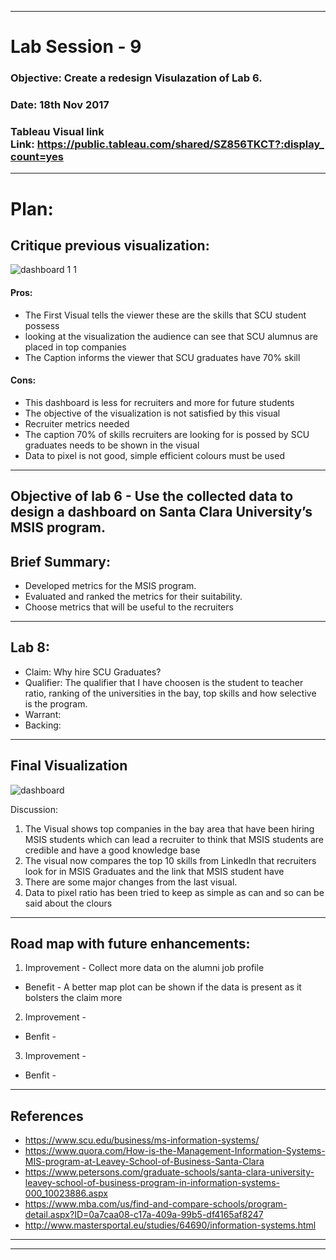 ******************************************************************************************************************************

# Lab Session - 9

### Objective: Create a redesign Visulazation of Lab 6.

### Date: 18th Nov 2017

### Tableau Visual link Link: https://public.tableau.com/shared/SZ856TKCT?:display_count=yes
******************************************************************************************************************************

# Plan:

## Critique previous visualization:

![dashboard 1 1](https://user-images.githubusercontent.com/25557540/32977366-e29f1ad2-cbe0-11e7-8247-2c284100b98e.png)

#### Pros:
* The First Visual tells the viewer these are the skills that SCU student possess  
* looking at the visualization the audience can see that SCU alumnus are placed in top companies 
* The Caption informs the viewer that SCU graduates have 70% skill 

#### Cons: 
* This dashboard is less for recruiters and more for future students 
* The objective of the visualization is not satisfied by this visual 
* Recruiter metrics needed 
* The caption 70% of skills recruiters are looking for is possed by SCU graduates needs to be shown in the visual 
* Data to pixel is not good, simple efficient colours must be used 


******************************************************************************************************************************


## Objective of lab 6 - Use the collected data to design a dashboard on Santa Clara University’s MSIS program.

## Brief Summary:

* Developed metrics for the MSIS program.
* Evaluated and ranked the metrics for their suitability.
* Choose metrics that will be useful to the recruiters 

******************************************************************************************************************************


## Lab 8: 

* Claim: Why hire SCU Graduates?
* Qualifier: The qualifier that I have choosen is the student to teacher ratio, ranking of the universities in the bay, top skills and how selective is the program.
* Warrant: 
* Backing: 

******************************************************************************************************************************
## Final Visualization 
![dashboard](https://user-images.githubusercontent.com/25557540/32984175-3721d412-cc56-11e7-911b-c118e3169460.png)

Discussion: 

1) The Visual shows top companies in the bay area that have been hiring MSIS students which can lead a recruiter to think that MSIS students are credible and have a good knowledge base 
2) The visual now compares the top 10 skills from LinkedIn that recruiters look for in MSIS Graduates and the link that MSIS student have 
3) There are some major changes from the last visual.
4) Data to pixel ratio has been tried to keep as simple as can and so can be said about the clours 



******************************************************************************************************************************
## Road map with future enhancements:

1. Improvement -  Collect more data on the alumni job profile 
* Benefit - A better map plot can be shown if the data is present as it bolsters the claim more 
2. Improvement - 
* Benfit -
3. Improvement -  
* Benfit -

******************************************************************************************************************************

## References 

* https://www.scu.edu/business/ms-information-systems/
* https://www.quora.com/How-is-the-Management-Information-Systems-MIS-program-at-Leavey-School-of-Business-Santa-Clara
* https://www.petersons.com/graduate-schools/santa-clara-university-leavey-school-of-business-program-in-information-systems-000_10023886.aspx
* https://www.mba.com/us/find-and-compare-schools/program-detail.aspx?ID=0a7caa08-c17a-409a-99b5-df4165af8247
* http://www.mastersportal.eu/studies/64690/information-systems.html




******************************************************************************************************************************

******************************************************************************************************************************




